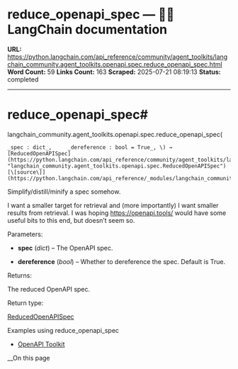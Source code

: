 # reduce_openapi_spec — 🦜🔗 LangChain  documentation

**URL:** https://python.langchain.com/api_reference/community/agent_toolkits/langchain_community.agent_toolkits.openapi.spec.reduce_openapi_spec.html
**Word Count:** 59
**Links Count:** 163
**Scraped:** 2025-07-21 08:19:13
**Status:** completed

---

# reduce\_openapi\_spec\#

langchain\_community.agent\_toolkits.openapi.spec.reduce\_openapi\_spec\(

    _spec : dict_,     _dereference : bool = True_, \) → [ReducedOpenAPISpec](https://python.langchain.com/api_reference/community/agent_toolkits/langchain_community.agent_toolkits.openapi.spec.ReducedOpenAPISpec.html#langchain_community.agent_toolkits.openapi.spec.ReducedOpenAPISpec "langchain_community.agent_toolkits.openapi.spec.ReducedOpenAPISpec")[\[source\]](https://python.langchain.com/api_reference/_modules/langchain_community/agent_toolkits/openapi/spec.html#reduce_openapi_spec)\#     

Simplify/distill/minify a spec somehow.

I want a smaller target for retrieval and \(more importantly\) I want smaller results from retrieval. I was hoping <https://openapi.tools/> would have some useful bits to this end, but doesn’t seem so.

Parameters:     

  * **spec** \(_dict_\) – The OpenAPI spec.

  * **dereference** \(_bool_\) – Whether to dereference the spec. Default is True.

Returns:     

The reduced OpenAPI spec.

Return type:     

[ReducedOpenAPISpec](https://python.langchain.com/api_reference/community/agent_toolkits/langchain_community.agent_toolkits.openapi.spec.ReducedOpenAPISpec.html#langchain_community.agent_toolkits.openapi.spec.ReducedOpenAPISpec "langchain_community.agent_toolkits.openapi.spec.ReducedOpenAPISpec")

Examples using reduce\_openapi\_spec

  * [OpenAPI Toolkit](https://python.langchain.com/docs/integrations/tools/openapi/)

__On this page